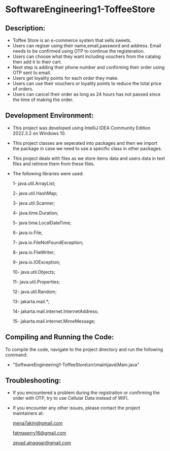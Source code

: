 # SoftwareEngineering1-ToffeeStore
## Description:
- Toffee Store is an e-commerce system that sells sweets.
- Users can regiser using their name,email,password and address. Email needs to be confirmed using OTP to continue the registeration.
- Users can choose what they want including vouchers from the catalog then add it to their cart.
- Next step is adding their phone number and confirming their order using OTP sent to email.
- Users get loyality points for each order they make.
- Users can use their vouchers or loyality points to reduce the total price of orders.
- Users can cancel their order as long as 24 hours has not passed since the time of making the order.




## Development Environment:
- This project was developed using IntelliJ IDEA Community Edition 2022.3.2 on Windows 10.
- This project classes are seperated into packages and then we import the package in case we need to use a specific class in other packages.
- This project deals with files as we store items data and users data in text files and retireve them from these files. 
- The following libraries were used:

  1- java.util.ArrayList;

  2- java.util.HashMap;

  3- java.util.Scanner;

  4- java.time.Duration;

  5- java.time.LocalDateTime;

  6- java.io.File;

  7- java.io.FileNotFoundException;

  8- java.io.FileWriter;

  9- java.io.IOException;

  10- java.util.Objects;

  11- java.util.Properties;

  12- java.util.Random;

  13- jakarta.mail.*;

  14- jakarta.mail.internet.InternetAddress;

  15- jakarta.mail.internet.MimeMessage;




## Compiling and Running the Code:
To compile the code, navigate to the project directory and run the following command:
- "SoftwareEngineering1-ToffeeStore\src\main\java\Main.java"



## Troubleshooting:
- If you encountered a problem during the registration or confirming the order with OTP, try to use Cellular Data instead of WIFI.

- If you encounter any other issues, please contact the project maintainers at:

  mena7akim@gmail.com

  fatmaserry16@gmail.com

  zeyad.alnaggar@gmail.com

